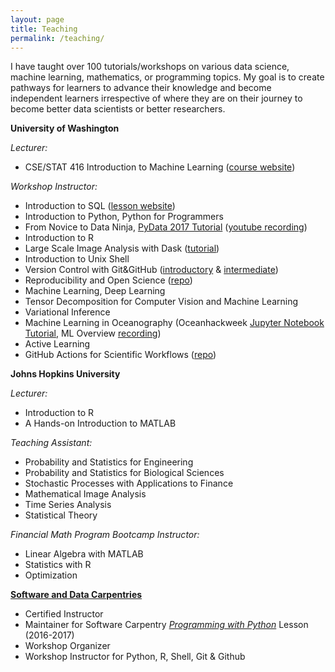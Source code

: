 ```yaml
---
layout: page
title: Teaching
permalink: /teaching/
---
```


I have taught over 100 tutorials/workshops on various data science, machine learning, mathematics, or programming topics. My goal is to create pathways for learners to advance their knowledge and become independent learners irrespective of where they are on their journey to become better data scientists or better researchers.  

**University of Washington**

*Lecturer:*
* CSE/STAT 416 Introduction to Machine Learning ([course website](https://valentina-s.github.io/cse-stat-416-sp20/))

*Workshop Instructor:*
* Introduction to SQL ([lesson website](https://uwescience.github.io/SQL-geospatial-tutorial/))
* Introduction to Python, Python for Programmers
* From Novice to Data Ninja, [PyData 2017 Tutorial](https://pydata.org/seattle2017/schedule/presentation/109/) ([youtube recording](https://www.youtube.com/watch?v=z-NcSu2uYxw))
* Introduction to R
* Large Scale Image Analysis with Dask ([tutorial](https://github.com/imagexd/2017-tutorials/blob/master/lectures/dask/Dask-Image-Tutorial.ipynb))
* Introduction to Unix Shell
* Version Control with Git&GitHub ([introductory](https://www.youtube.com/watch?v=Bc5BO9gPC9w) & [intermediate](https://github.com/uwescience/git-intermediate/))
* Reproducibility and Open Science ([repo](https://github.com/valentina-s/ReproducibleDataScience))
* Machine Learning, Deep Learning
* Tensor Decomposition for Computer Vision and Machine Learning
* Variational Inference
* Machine Learning in Oceanography (Oceanhackweek [Jupyter Notebook Tutorial](https://github.com/oceanhackweek/ohw-tutorials/tree/OHW22/01-Tue/01-machine-learning-intro/tutorial), ML Overview [recording](https://www.youtube.com/watch?v=ALmCSgpmEzs))
* Active Learning
* GitHub Actions for Scientific Workflows ([repo](https://github.com/valentina-s/GithubActionsTutorial-USRSE23))


**Johns Hopkins University**

*Lecturer:*
* Introduction to R
* A Hands-on Introduction to MATLAB

*Teaching Assistant:*
* Probability and Statistics for Engineering
* Probability and Statistics for Biological Sciences
* Stochastic Processes with Applications to Finance
* Mathematical Image Analysis
* Time Series Analysis
* Statistical Theory

*Financial Math Program Bootcamp Instructor:*
* Linear Algebra with MATLAB
* Statistics with R
* Optimization

**[Software and Data Carpentries](https://carpentries.org/)**
* Certified Instructor
* Maintainer for Software Carpentry [*Programming with Python*](https://swcarpentry.github.io/python-novice-inflammation/) Lesson (2016-2017)
* Workshop Organizer
* Workshop Instructor for Python, R, Shell, Git & Github



